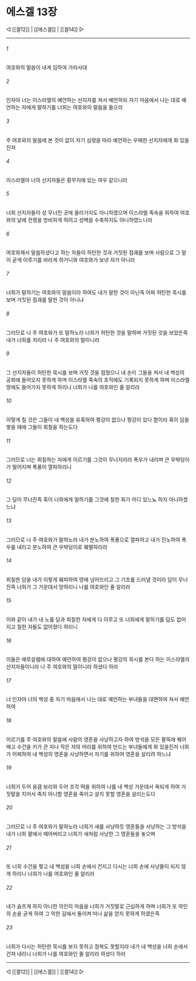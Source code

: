 ﻿# 에스겔 13장

◁ [[겔12]] | [[에스겔]] | [[겔14]] ▷
***

###### 1
여호와의 말씀이 내게 임하여 가라사대

###### 2
인자야 너는 이스라엘의 예언하는 선지자를 쳐서 예언하되 자기 마음에서 나는 대로 예언하는 자에게 말하기를 너희는 여호와의 말씀을 들으라

###### 3
주 여호와의 말씀에 본 것이 없이 자기 심령을 따라 예언하는 우매한 선지자에게 화 있을진저

###### 4
이스라엘아 너의 선지자들은 황무지에 있는 여우 같으니라

###### 5
너희 선지자들이 성 무너진 곳에 올라가지도 아니하였으며 이스라엘 족속을 위하여 여호와의 날에 전쟁을 방비하게 하려고 성벽을 수축하지도 아니하였느니라

###### 6
여호와께서 말씀하셨다고 하는 자들이 허탄한 것과 거짓된 점괘를 보며 사람으로 그 말이 굳게 이루기를 바라게 하거니와 여호와가 보낸 자가 아니라

###### 7
너희가 말하기는 여호와의 말씀이라 하여도 내가 말한 것이 아닌즉 어찌 허탄한 묵시를 보며 거짓된 점괘를 말한 것이 아니냐

###### 8
그러므로 나 주 여호와가 또 말하노라 너희가 허탄한 것을 말하며 거짓된 것을 보았은즉 내가 너희를 치리라 나 주 여호와의 말이니라

###### 9
그 선지자들이 허탄한 묵시를 보며 거짓 것을 점쳤으니 내 손이 그들을 쳐서 내 백성의 공회에 들어오지 못하게 하며 이스라엘 족속의 호적에도 기록되지 못하게 하며 이스라엘 땅에도 들어가지 못하게 하리니 너희가 나를 여호와인 줄 알리라

###### 10
이렇게 칠 것은 그들이 내 백성을 유혹하여 평강이 없으나 평강이 있다 함이라 혹이 담을 쌓을 때에 그들이 회칠을 하는도다

###### 11
그러므로 너는 회칠하는 자에게 이르기를 그것이 무너지리라 폭우가 내리며 큰 우박덩이가 떨어지며 폭풍이 열파하리니

###### 12
그 담이 무너진즉 혹이 너희에게 말하기를 그것에 칠한 회가 어디 있느뇨 하지 아니하겠느냐

###### 13
그러므로 나 주 여호와가 말하노라 내가 분노하여 폭풍으로 열파하고 내가 진노하여 폭우를 내리고 분노하여 큰 우박덩이로 훼멸하리라

###### 14
회칠한 담을 내가 이렇게 훼파하여 땅에 넘어뜨리고 그 기초를 드러낼 것이라 담이 무너진즉 너희가 그 가운데서 망하리니 나를 여호와인 줄 알리라

###### 15
이와 같이 내가 내 노를 담과 회칠한 자에게 다 이루고 또 너희에게 말하기를 담도 없어지고 칠한 자들도 없어졌다 하리니

###### 16
이들은 예루살렘에 대하여 예언하여 평강이 없으나 평강의 묵시를 본다 하는 이스라엘의 선지자들이니라 나 주 여호와의 말이니라 하셨다 하라

###### 17
너 인자야 너의 백성 중 자기 마음에서 나는 대로 예언하는 부녀들을 대면하여 쳐서 예언하여

###### 18
이르기를 주 여호와의 말씀에 사람의 영혼을 사냥하고자 하여 방석을 모든 팔뚝에 꿰어 매고 수건을 키가 큰 자나 작은 자의 머리를 위하여 만드는 부녀들에게 화 있을진저 너희가 어찌하여 내 백성의 영혼을 사냥하면서 자기를 위하여 영혼을 살리려 하느냐

###### 19
너희가 두어 웅큼 보리와 두어 조각 떡을 위하여 나를 내 백성 가운데서 욕되게 하여 거짓말을 지어서 죽지 아니할 영혼을 죽이고 살지 못할 영혼을 살리는도다

###### 20
그러므로 나 주 여호와가 말하노라 너희가 새를 사냥하듯 영혼들을 사냥하는 그 방석을 내가 너희 팔에서 떼어버리고 너희가 새처럼 사냥한 그 영혼들을 놓으며

###### 21
또 너희 수건을 찢고 내 백성을 너희 손에서 건지고 다시는 너희 손에 사냥물이 되지 않게 하리니 너희가 나를 여호와인 줄 알리라

###### 22
내가 슬프게 하지 아니한 의인의 마음을 너희가 거짓말로 근심하게 하며 너희가 또 악인의 손을 굳게 하여 그 악한 길에서 돌이켜 떠나 삶을 얻지 못하게 하였은즉

###### 23
너희가 다시는 허탄한 묵시를 보지 못하고 점복도 못할지라 내가 내 백성을 너희 손에서 건져 내리니 너희가 나를 여호와인 줄 알리라 하셨다 하라

***
◁ [[겔12]] | [[에스겔]] | [[겔14]] ▷